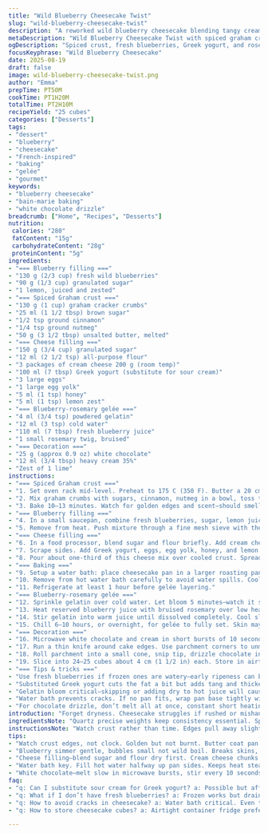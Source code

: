 ```yaml
---
title: "Wild Blueberry Cheesecake Twist"
slug: "wild-blueberry-cheesecake-twist"
description: "A reworked wild blueberry cheesecake blending tangy cream cheese with a hint of honey and lemon zest, plus a spiced graham crust. Uses fresh blueberries instead of frozen, swaps sour cream for Greek yogurt, and includes a rosemary-gelée topping instead of plain blueberry mirror. Baking in bain-marie for moist texture, topped with white chocolate drizzle infused with lime. The crust carries cinnamon and nutmeg, elevating the flavor complexity. Roughly 25 cubes serving size. A marriage of tart, sweet, herbal, and creamy, with a textured, slightly spiced crust."
metaDescription: "Wild Blueberry Cheesecake Twist with spiced graham crust, Greek yogurt, rosemary gelée, white chocolate-lime drizzle. 25 cubes, French-inspired, slow baked bain-marie."
ogDescription: "Spiced crust, fresh blueberries, Greek yogurt, and rosemary gelée stacked with cream cheese. Water bath baking, white chocolate-lime drizzle, chilled cubes for texture."
focusKeyphrase: "Wild Blueberry Cheesecake"
date: 2025-08-19
draft: false
image: wild-blueberry-cheesecake-twist.png
author: "Emma"
prepTime: PT50M
cookTime: PT1H20M
totalTime: PT2H10M
recipeYield: "25 cubes"
categories: ["Desserts"]
tags:
- "dessert"
- "blueberry"
- "cheesecake"
- "French-inspired"
- "baking"
- "gelée"
- "gourmet"
keywords:
- "blueberry cheesecake"
- "bain-marie baking"
- "white chocolate drizzle"
breadcrumb: ["Home", "Recipes", "Desserts"]
nutrition: 
 calories: "280"
 fatContent: "15g"
 carbohydrateContent: "28g"
 proteinContent: "5g"
ingredients:
- "=== Blueberry filling ==="
- "130 g (2/3 cup) fresh wild blueberries"
- "90 g (1/3 cup) granulated sugar"
- "1 lemon, juiced and zested"
- "=== Spiced Graham crust ==="
- "130 g (1 cup) graham cracker crumbs"
- "25 ml (1 1/2 tbsp) brown sugar"
- "1/2 tsp ground cinnamon"
- "1/4 tsp ground nutmeg"
- "50 g (3 1/2 tbsp) unsalted butter, melted"
- "=== Cheese filling ==="
- "150 g (3/4 cup) granulated sugar"
- "12 ml (2 1/2 tsp) all-purpose flour"
- "3 packages of cream cheese 200 g (room temp)"
- "100 ml (7 tbsp) Greek yogurt (substitute for sour cream)"
- "3 large eggs"
- "1 large egg yolk"
- "5 ml (1 tsp) honey"
- "5 ml (1 tsp) lemon zest"
- "=== Blueberry-rosemary gelée ==="
- "4 ml (3/4 tsp) powdered gelatin"
- "12 ml (3 tsp) cold water"
- "110 ml (7 tbsp) fresh blueberry juice"
- "1 small rosemary twig, bruised"
- "=== Decoration ==="
- "25 g (approx 0.9 oz) white chocolate"
- "12 ml (3/4 tbsp) heavy cream 35%"
- "Zest of 1 lime"
instructions:
- "=== Spiced Graham crust ==="
- "1. Set oven rack mid-level. Preheat to 175 C (350 F). Butter a 20 cm square pan. Line with parchment, leaving overhang on two sides for easy removal."
- "2. Mix graham crumbs with sugars, cinnamon, nutmeg in a bowl, toss thoroughly. Add melted butter, stir until evenly moistened. Press firmly into the pan base. Use bottom of a glass for even compaction."
- "3. Bake 10–13 minutes. Watch for golden edges and scent—should smell buttery with warm spices. Cool on rack. Lower oven to 160 C (320 F)."
- "=== Blueberry filling ==="
- "4. In a small saucepan, combine fresh blueberries, sugar, lemon juice, and zest. Bring to a moderate boil over medium heat; you want a gentle bubbling, not a rolling boil—about 3–4 minutes. Stir occasionally."
- "5. Remove from heat. Push mixture through a fine mesh sieve with the back of a spoon. Reserve strained berries for the cheesecake layers; the juice goes into the gelée."
- "=== Cheese filling ==="
- "6. In a food processor, blend sugar and flour briefly. Add cream cheese in chunks. Pulse until smooth but stop before overmixing; aim for soft, fluffy without air bubbles."
- "7. Scrape sides. Add Greek yogurt, eggs, egg yolk, honey, and lemon zest. Pulse until just combined. A spatula fold can help avoid overbeating. Mixture should be dense yet somewhat airy."
- "8. Pour about one-third of this cheese mix over cooled crust. Spread gently. Scatter blueberry pulp evenly across. Cover with remaining cheese mix, smoothing top."
- "=== Baking ==="
- "9. Setup a water bath: place cheesecake pan in a larger roasting pan. Pour hot water halfway up the pan sides. The steam regulates temperature, prevents cracking. Slide into oven. Bake about 1h15m to 1h25m—really watch surface. Cake is ready when edges are set but center slightly jiggles like gelatin. Internal temp: 63–65 C (145–150 F) for a creamy, not dry finish."
- "10. Remove from hot water bath carefully to avoid water spills. Cool 1 hour on rack uncovered—surface will sink slightly, texture firms."
- "11. Refrigerate at least 1 hour before gelée layering."
- "=== Blueberry-rosemary gelée ==="
- "12. Sprinkle gelatin over cold water. Let bloom 5 minutes—watch it soften and expand."
- "13. Heat reserved blueberry juice with bruised rosemary over low heat until just warm and aromatic—about 2–3 minutes. Remove rosemary twig."
- "14. Stir gelatin into warm juice until dissolved completely. Cool slightly but not set. Pour gently over chilled cheesecake. Return to fridge."
- "15. Chill 6–10 hours, or overnight, for gelée to fully set. Skin may form if uncovered—cover loosely."
- "=== Decoration ==="
- "16. Microwave white chocolate and cream in short bursts of 10 seconds, stirring each time until melt is smooth. Add lime zest, stir for a fresh note."
- "17. Run a thin knife around cake edges. Use parchment corners to unmold gently onto a board."
- "18. Roll parchment into a small cone, snip tip, drizzle chocolate in thin lines across top. Let set in fridge about 15 minutes to firm up."
- "19. Slice into 24–25 cubes about 4 cm (1 1/2 in) each. Store in airtight container, best consumed within a week."
- "=== Tips & tricks ==="
- "Use fresh blueberries if frozen ones are watery—early ripeness can bleed excess water messing texture. If stuck with frozen, thaw then drain at least 30 min to keep filling tight."
- "Substituted Greek yogurt cuts the fat a bit but adds tang and thickens mix better than sour cream which can weigh batter down or split if room temp too low."
- "Gelatin bloom critical—skipping or adding dry to hot juice will cause rubbery or grainy gelée."
- "Water bath prevents cracks. If no pan fits, wrap pan base tightly with foil to stop leaks. Use thermometer over counting minutes—oven temps vary."
- "For chocolate drizzle, don’t melt all at once, constant short heating avoids seizing and grainy mess. Lime zest counters richness with bite."
introduction: "Forget dryness. Cheesecake struggles if rushed or mishandled. I learned early on that baking low and slow with water bath eliminates cracks. Switching from sour cream to Greek yogurt adds creaminess, yet keeps the structure taut. Fresh blueberries yield bursts rather than soggy puddles; frozen get messy unless drained long. Adding spice to crust changes game: cinnamon, nutmeg warm up the wafer flavor — absent those the crust becomes one-note. Rosemary in gelée caught me off guard but adds herbaceous lift that I crave. Balance. Texture. Sharp zing from lemon zest and honey’s faint sweetness blends well with tangy cream cheese. White chocolate drizzle fused with lime zest cuts heaviness. Slice it big or small, but aim to keep edges sharp and gelée intact. Chill time: patience mandatory. No shortcuts."
ingredientsNote: "Quartz precise weights keep consistency essential. Spices in crust won’t overpower—if absent, crust tastes plain and flat. Butter controls crust moisture; too little crumbs remain loose, too much get soggy. Fresh berries better than frozen for intense flavor, but requires longer straining. Greek yogurt yields less fat than sour cream but thicker texture that holds well, avoids water leakage common with sour cream that’s too cold or curdled. Honey adds subtle floral nuance over vanilla extract, plus works with lemon zest for brightness. Gelatin always bloom in cold water—skipping leads to clumpy or failing set. Rosemary twig infuses gelée gently; remove before pouring or taste gets overpowering. White chocolate combined with lime zest confers balance; skip zest and flavor is heavy, dull. Use parchment carefully so cake unmolds cleanly; otherwise edges tear. Precise chilling essential — insufficient time risks runny gelée and unstable slices."
instructionsNote: "Watch crust rather than time. Edges pull away slightly, smell toasted. Blueberry simmer must be gentle—vigorous boil breaks skins, seeds escape and ruin smoothness. Pass through mesh for silky texture — short pass enough but press well to remove max juice. In food processor don’t rush blending cheesecake mix; too much air creates bubbles that crack. Incorporate eggs last and stop fast to avoid overrun batter. Cheese mix texture akin to thick mousse, flows slowly when poured. Water bath water below boiling temp avoids cracking—use hot tap water, freshly boiled cool slightly. Jiggle test best indicator of doneness; center should tremble lightly when nudged, not liquid. Cooling uncovered one hour sets surface firmness preventing cracks under gelée weight. Gelée layering requires patience; if poured warm jostles cake layers. Drizzle chocolate with cone made from parchment for control—drizzle zigzags fine lines rather than globs. Keep refrigerated after demolding; gelée quickly softens at room temp. Slicing best done with long sharp knife warmed between cuts for clean edges."
tips:
- "Watch crust edges, not clock. Golden but not burnt. Butter coat pan well; stops crumbs from sticking. Press crumbs hard with glass bottom, no air pockets. Nutmeg and cinnamon—don’t skip or crust tastes flat, no punch. If butter low, crust soggy. Bake short burst at 175 C, then lower temp. Cooling crust before filling mandatory, else soggy layer forms."
- "Blueberry simmer gentle, bubbles small not wild boil. Breaks skins, seeds slip into pulp. Push quickly through sieve! Reserve juice for gelée separate. Strain longer with frozen, fresh berries less time but can clog sieve; tap, press quickly. Juice not hot when gelatin added or gelée rubbery. Bloom gelatin fully in cold water or it grainy chunks appear."
- "Cheese filling—blend sugar and flour dry first. Cream cheese chunks cold but soft room temp help smooth without lumps. Pulse, pulse, don’t overmix or air bubbles form, ruin texture and cause cracks. Add eggs slow, mix very briefly. Fold with spatula to avoid aerating too much. Greek yogurt ratio affects texture; lowers fat but makes stable batter, sour cream watery if too cold, splits."
- "Water bath key. Fill hot water halfway up pan sides. Keeps heat steady, prevents cracks. Oven temps vary; use snug foil wrap if pan leaks. Jiggle test near end, edges set firm, center wobbles alive doesn’t shake liquid. Cool uncovered an hour. Will sink slightly, that’s okay, firms surface for gelée later. Skip or cover early causes gelée to slip or not set."
- "White chocolate—melt slow in microwave bursts, stir every 10 seconds or chocolate seizes. Add lime zest last for bite to counter sweetness; zest missing means heavy chocolate flavor. Drizzle thin with parchment cone. Chill drizzle 15 minutes to firm. Use sharp warmed knife for slicing cubes, wipe blade between cuts; keeps edges neat, gelée intact. Store airtight, fridge only, week tops."
faq:
- "q: Can I substitute sour cream for Greek yogurt? a: Possible but affects texture. Sour cream watery if too cold, splits batter. Greek yogurt thicker, cuts fat but stabilizes mix. Adjust quantity slightly. Longer mixing might be needed."
- "q: What if I don’t have fresh blueberries? a: Frozen works but drain thoroughly 30+ minutes. Thaw then press water out. Avoid fresh blueberry juice aroma; frozen juice weaker, gelée may fail or taste bland. Consider adding lemon zest to boost fragrance."
- "q: How to avoid cracks in cheesecake? a: Water bath critical. Even temp, steam prevents surface drying fast. Oven temp low, don’t open door mid-bake, slow chilling uncovered also helps. If no bath, wrap pan base with double foil for leaks, wait full chill time. Jiggle test better than timing."
- "q: How to store cheesecake cubes? a: Airtight container fridge preferred. Gelée softens quickly at room temp, fridge keeps tidy slices firm. Can freeze but texture changes. Thaw wrapped overnight; drizzle may dull. Best eaten within 5–7 days for fresh berry flavor."

---
```

